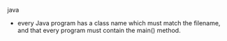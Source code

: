 java

- every Java program has a class name which must match the filename, and that every program must contain the main() method.
